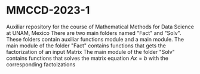 # MMCCD-2023-1
Auxiliar repository for the course of Mathematical Methods for Data Science at UNAM, Mexico
There are two main folders named "Fact" and "Solv". These folders contain auxiliar functions module and a main module.
The main module of the folder "Fact" contains functions that gets the factorization of an input Matrix
The main module of the folder "Solv" contains functions that solves the matrix equation $Ax=b$ with the corresponding factoizations
